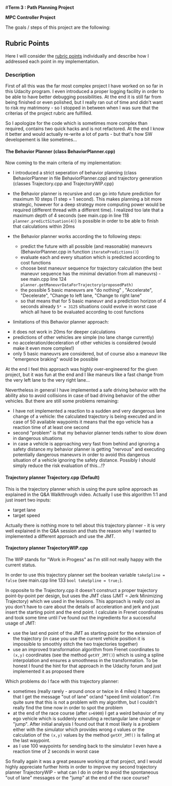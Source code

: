 #**Term 3 : Path Planning Project**


**MPC Controller Project**

The goals / steps of this project are the following:

[//]: # (Image References)

[image0]: ./../master/tools/Predictive_Model_Equations.png "model_equations.png"
[image1]: ./../master/tools/initial_position.png "waypoint_rotation.png"

## Rubric Points
Here I will consider the [rubric points](https://review.udacity.com/#!/rubrics/1020/view) individually and describe how I addressed each point in my implementation.  


### Description
First of all this was the far most complex project I have worked on so far in this Udacity program. I even introduced a proper logging facility in order to be able to have better debugging possibilities.
At the end it is still far from being finished or even polished, but I really ran out of time and didn't want to risk my matrimony - so I stopped in between when I was sure that the criterias of the project rubric are fulfilled.

So I apologize for the code which is sometimes more complex than required, contains two quick hacks and is not refactored. At the end I know it better and would actually re-write a lot of parts - but that's how SW developement is like sometimes...

#### The Behavior Planner (class BehaviorPlanner.cpp)
Now coming to the main criteria of my implementation:
*  I introduced a strict seperation of behavior planning (class BehaviorPlanner in file BehaviorPlanner.cpp) and trajectory generation (classes Trajectory.cpp and TrajectoryWIP.cpp)
* the Behavior planner is recursive and can go into future prediction for maximum 10 steps (1 step = 1 second). This makes planning a bit more strategic, however for a deep strategy more computing power would be required (different thread with a different time). I realized too late that a maximum depth of 4 seconds (see main.cpp in line 118 `planner.predictSituation(4)`) is possible in order to be able to finish that calculations within 20ms
* the Behavior planner works according the to following steps:
  - predict the future with all possible (and reasonable) maneuvrs (BehaviorPlanner.cpp in function `iteratePredictions()`)
  - evaluate each and every situation which is predicted according to cost functions 
  - choose best maneuvr sequence for trajectory calculation (the best maneuvr sequence has the minimal deviation from all maneuvrs) - see main.cpp line 124 `planner.getManeuvrDataForTrajectory(proposedPath)`
  - the possible 5 basic maneuvrs are "do nothing" , "Accelerate", "Decelerate", "Change to left lane, "Change to right lane"
  - so that means that for 5 basic maneuvr and a prediction horizon of 4 seconds already `5⁴ = 3125` situations could evolve in worst case which  all have to be evaluated according to cost functions

*  limitations of this Behavior planner approach:
  - it does not work in 20ms for deeper calculations
  - predictions of other vehicles are simple (no lane change currently)
  - no acceleration/deceleration of other vehicles is considered (would make it even more complex!)
  - only 5 basic maneuvrs are considered, but of course also a maneuvr like "emergence braking" would be possible

At the end I feel this approach was highly over-engineered for the given project, but it was fun at the end and I like maneurs like a fast change from the very left lane to the very right lane...

Nevertheless in general I have implemented a safe driving behavior with the ability also to avoid collisions in case of bad driving behavior of the other vehicles. But there are still some problems remaining:
* I have not implemented a reaction to a sudden and very dangerous lane change of a vehicle: the calculated trajectory is being executed and in case of 50 available waypoints it means that the ego vehicle has a reaction time of at least one second
* second "problem" is that my behavior planner tends rather to slow down in dangerous situations
* in case a vehicle is approaching very fast from behind and ignoring a safety distance my behavior planner is getting "nervous" and executing potentially dangerous maneuvrs in order to avoid this dangerous situation of a vehicle ignoring the safety distance. Possibly I should simply reduce the risk evaluation of this...!?

#### Trajectory planner Trajectory.cpp (Default)
This is the trajectory planner which is using the pure spline approach as explained in the Q&A Walkthrough video. Actually I use this algorithm 1:1 and just insert two inputs: 
* target lane
* target speed

Actually there is nothing more to tell about this trajectory planner - it is very well explained in the Q&A session and thats the reason why I wanted to implemented a different approach and use the JMT.


#### Trajectory planner TrajectoryWIP.cpp
The WIP stands for "Work in Progess" as I'm still not really happy with the current status.

In order to use this trajectory planner set the boolean variable `takeSpline = false` (see main.cpp line 133 `bool takeSpline = true;`).

In opposite to the Trajectory.cpp it doesn't construct a proper trajectory point-by-point per design, but uses the JMT class (JMT = Jerk Minimizing Trajectory) which we used in the lessions. This approach is really cool as you don't have to care about the details of acceleration and jerk and just insert the starting point and the end point.
I calculate in Frenet coordinates and took some time until I've found out the ingredients for a successful usage of JMT:
* use the last end point of the JMT as starting point for the extension of the trajectory (in case you use the current vehicle position it is impossible to smoothly stitch the two trajectories together)
* use an improved transformation algorithm from Frenet coordinates to `(x,y)` coordinates (see the method `getXY_JMT()`) which is using a spline interpolation and ensures a smoothness in the transformation. To be honest I found the hint for that approach in the Udacity forum and just implemented it as proposed there


Which problems do I face with this trajectory planner:
* sometimes (really rarely - around once or twice in 4 miles) it happens that I get the message "out of lane" or/and "speed limit violation". I'm quite sure that this is not a problem with my algorithm, but I couldn't really find the time now in order to spot the problem
* at the end of the race course (after `s>6900`) I get a weird behavior of my ego vehicle which is suddenly executing a rectangular lane change or "jump". After initial analysis I found out that it most likely is a problem either with the simulator which provides wrong `d` values or the calculation of the `(x,y)` values by the method `getXY_JMT()` is failing at the last waypoint.
* as I use 100 waypoints for sending back to the simulator I even have a reaction time of 2 seconds in worst case

So finally again it was a great peasure working at that project, and I would highly appreciate further hints in order to improve my second trajectory planner TrajectoryWIP - what can I do in order to avoid the spontaneous "out of lane" messages or the "jump" at the end of the race course?